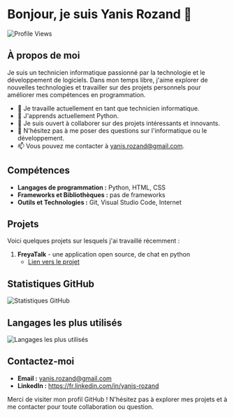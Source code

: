 # Bonjour, je suis Yanis Rozand 👋

![Profile Views](https://komarev.com/ghpvc/?username=yrozad&color=brightgreen)

## À propos de moi

Je suis un technicien informatique passionné par la technologie et le développement de logiciels. Dans mon temps libre, j'aime explorer de nouvelles technologies et travailler sur des projets personnels pour améliorer mes compétences en programmation.

- 🔭 Je travaille actuellement en tant que technicien informatique.
- 🌱 J'apprends actuellement Python.
- 👯 Je suis ouvert à collaborer sur des projets intéressants et innovants.
- 💬 N'hésitez pas à me poser des questions sur l'informatique ou le développement.
- 📫 Vous pouvez me contacter à yanis.rozand@gmail.com.

## Compétences

- **Langages de programmation :** Python, HTML, CSS
- **Frameworks et Bibliothèques :** pas de frameworks
- **Outils et Technologies :** Git, Visual Studio Code, Internet

## Projets

Voici quelques projets sur lesquels j'ai travaillé récemment :

1. **FreyaTalk** - une application open source, de chat en python
   - [Lien vers le projet](https://github.com/yrozand/FreyaTalk)

## Statistiques GitHub

![Statistiques GitHub](https://github-readme-stats.vercel.app/api?username=yrozand&show_icons=true&theme=radical)

## Langages les plus utilisés

![Langages les plus utilisés](https://github-readme-stats.vercel.app/api/top-langs/?username=yrozand&layout=compact&theme=radical)

## Contactez-moi

- **Email :** yanis.rozand@gmail.com
- **LinkedIn :** https://fr.linkedin.com/in/yanis-rozand

Merci de visiter mon profil GitHub ! N'hésitez pas à explorer mes projets et à me contacter pour toute collaboration ou question.
